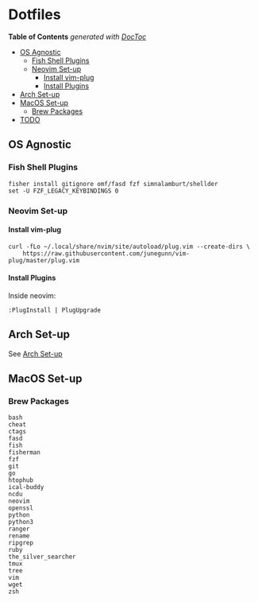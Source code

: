 # Dotfiles

<!-- START doctoc generated TOC please keep comment here to allow auto update -->
<!-- DON'T EDIT THIS SECTION, INSTEAD RE-RUN doctoc TO UPDATE -->
**Table of Contents**  *generated with [DocToc](https://github.com/thlorenz/doctoc)*

- [OS Agnostic](#os-agnostic)
  - [Fish Shell Plugins](#fish-shell-plugins)
  - [Neovim Set-up](#neovim-set-up)
    - [Install vim-plug](#install-vim-plug)
    - [Install Plugins](#install-plugins)
- [Arch Set-up](#arch-set-up)
- [MacOS Set-up](#macos-set-up)
  - [Brew Packages](#brew-packages)
- [TODO](#todo)

<!-- END doctoc generated TOC please keep comment here to allow auto update -->

## OS Agnostic
### Fish Shell Plugins
```
fisher install gitignore omf/fasd fzf simnalamburt/shellder
set -U FZF_LEGACY_KEYBINDINGS 0
```

### Neovim Set-up
#### Install vim-plug
```
curl -fLo ~/.local/share/nvim/site/autoload/plug.vim --create-dirs \
    https://raw.githubusercontent.com/junegunn/vim-plug/master/plug.vim
```
#### Install Plugins
Inside neovim:
```
:PlugInstall | PlugUpgrade
```

## Arch Set-up
See [Arch Set-up](https://www.github.com/danielmmetz/dotfiles/blob/master/docs/arch.md)

## MacOS Set-up
### Brew Packages
```
bash
cheat
ctags
fasd
fish
fisherman
fzf
git
go
htophub
ical-buddy
ncdu
neovim
openssl
python
python3
ranger
rename
ripgrep
ruby
the_silver_searcher
tmux
tree
vim
wget
zsh
```
